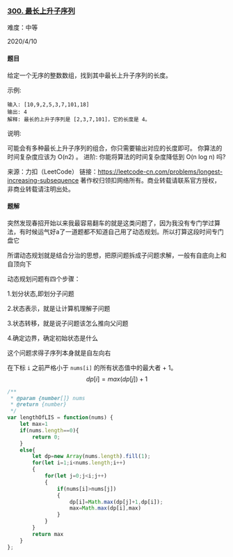 ### [300. 最长上升子序列](https://leetcode-cn.com/problems/longest-increasing-subsequence/)

难度：中等

2020/4/10

#### 题目

给定一个无序的整数数组，找到其中最长上升子序列的长度。

示例:

```
输入: [10,9,2,5,3,7,101,18]
输出: 4 
解释: 最长的上升子序列是 [2,3,7,101]，它的长度是 4。
```


说明:

可能会有多种最长上升子序列的组合，你只需要输出对应的长度即可。
你算法的时间复杂度应该为 O(n2) 。
进阶: 你能将算法的时间复杂度降低到 O(n log n) 吗?

来源：力扣（LeetCode）
链接：https://leetcode-cn.com/problems/longest-increasing-subsequence
著作权归领扣网络所有。商业转载请联系官方授权，非商业转载请注明出处。

#### 题解

突然发现春招开始以来我最容易翻车的就是这类问题了，因为我没有专门学过算法，有时候运气好a了一道题都不知道自己用了动态规划。所以打算这段时间专门盘它

所谓动态规划就是结合分治的思想，把原问题拆成子问题求解，一般有自底向上和自顶向下

动态规划问题有四个步骤：

1.划分状态,即划分子问题

2.状态表示，就是让计算机理解子问题

3.状态转移，就是说子问题该怎么推向父问题

4.确定边界，确定初始状态是什么

这个问题求得子序列本身就是自左向右

在下标 `i` 之前严格小于 `nums[i]` 的所有状态值中的最大者 + 1。
$$
dp[i]=max(dp[j])+1
$$


```js
/**
 * @param {number[]} nums
 * @return {number}
 */
var lengthOfLIS = function(nums) {
    let max=1
    if(nums.length==0){
        return 0;
    }
    else{
        let dp=new Array(nums.length).fill(1);
        for(let i=1;i<nums.length;i++)
        {
            for(let j=0;j<i;j++)
            {
                if(nums[i]>nums[j])
                {
                    dp[i]=Math.max(dp[j]+1,dp[i]);
                    max=Math.max(dp[i],max)
                }
            }
        }
        return max
    }
};
```

